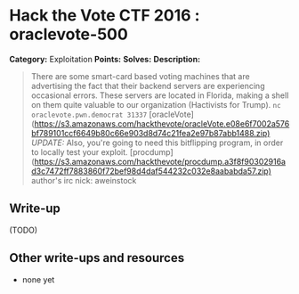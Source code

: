 # Hack the Vote CTF 2016 : oraclevote-500

**Category:** Exploitation
**Points:**
**Solves:**
**Description:**

> There are some smart-card based voting machines that are advertising the fact that their backend servers are experiencing occasional errors. These servers are located in Florida, making a shell on them quite valuable to our organization (Hactivists for Trump).  `nc oraclevote.pwn.democrat 31337`    [oracleVote](<https://s3.amazonaws.com/hackthevote/oracleVote.e08e6f7002a576bf789101ccf6649b80c66e903d8d74c21fea2e97b87abb1488.zip)>    *UPDATE:* Also, you're going to need this bitflipping program, in order to locally test your exploit.  [procdump](<https://s3.amazonaws.com/hackthevote/procdump.a3f8f90302916ad3c7472ff7883860f72bef98d4daf544232c032e8aababda57.zip)>    author's irc nick: aweinstock


## Write-up

(TODO)

## Other write-ups and resources

* none yet
